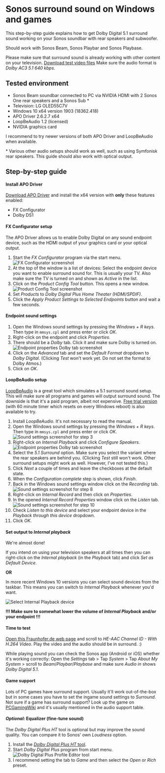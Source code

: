 # Sonos surround sound on Windows and games
This step-by-step guide explains how to get Dolby Digital 5.1 surround sound working on your Sonos soundbar with rear speakers and subwoofer.

Should work with Sonos Beam, Sonos Playbar and Sonos Playbase.

Please make sure that surround sound is already working with other content on your television. [Download test video files](https://thedigitaltheater.com/dolby-trailers/) Make sure the audio format is *Dolby AC3 5.1 640 kbps*.

## Tested environment
- Sonos Beam soundbar connected to PC via NVIDIA HDMI with 2 Sonos One rear speakers and a Sonos Sub *
- Television: LG OLED55C7V
- Windows 10 x64 version 1903 (18362.418)
- APO Driver 2.6.2.7 x64
- LoopBeAudio 1.2 (licensed)
- NVIDIA graphics card

I recommend to try newer versions of both APO Driver and LoopBeAudio when available.

\* Various other audio setups should work as well, such as using Symfonisk rear speakers. This guide should also work with optical output.

## Step-by-step guide
#### Install APO Driver
[Download APO Driver](https://waa.ai/apodriver) and install the x64 version with **only** these features enabled:
* FX Configurator
* Dolby DS1

#### FX Configurator setup
The APO Driver allows us to enable Dolby Digital on any sound endpoint device, such as the HDMI output of your graphics card or your optical output.

1. Start the *FX Configurator* program via the start menu.
![FX Configurator screenshot](fxconfig.png "FX Configurator")
2. At the top of the window is a list of devices: Select the endpoint device you want to enable surround sound for. This is usually your TV. Also make sure the TV is turned on and shown as *Active* in the list.
3. Click on the *Product Config Tool* button. This opens a new window.
![Product Config Tool screenshot](fxconfig_pct.png "Product Config Tool")
4. Set *Products* to *Dolby Digital Plus Home Theater (HDMI/SPDIF)*.
5. Click the *Apply Product Settings to Selected Endpoints* button and wait a few seconds.

#### Endpoint sound settings
1. Open the Windows sound settings by pressing the *Windows + R keys*. Then type in `mmsys.cpl` and press enter or click *OK*.
2. Right-click on the endpoint and click *Properties*.
3. There should be a *Dolby* tab. Click it and make sure Dolby is turned on.
![Endpoint properties Dolby tab screenshot](endpoint_1.png "Make sure Dolby is turned on")
4. Click on the *Advanced* tab and set the *Default Format* dropdown to *Dolby Digital*.
(Clicking *Test* won't work yet. Do not set the format to Dolby Atmos.)
5. Click on *OK*.

#### LoopBeAudio setup
[LoopBeAudio](https://nerds.de/en/loopbeaudio.html) is a great tool which simulates a 5.1 surround sound setup. This will make sure all programs and games will output surround sound. The downside is that it's a paid program, albeit not expensive. [Free trial version](https://nerds.de/en/download.html) (with 60 minute timer which resets on every Windows reboot) is also available to try.

1. Install *LoopBeAudio*. It's not necessary to read the manual.
2. Open the Windows sound settings by pressing the *Windows + R keys*. Then type in `mmsys.cpl` and press enter or click *OK*.
![Sound settings screenshot for step 3](loopbeaudio_playback.png)
3. Right-click on *Internal Playback* and click *Configure Speakers*.
![Endpoint properties Dolby tab screenshot](loopbeaudio_config.png "Make sure Dolby is turned on")
4. Select the *5.1 Surround* option. Make sure you select the variant where the rear speakers are behind you. (Clicking *Test* still won't work. Other surround setups might work as well. However, I've not tested this.) 
5. Click *Next* a couple of times and leave the checkboxes at the default state.
6. When the *Configuration complete* step is shown, click *Finish*.
7. Back in the Windows sound settings window click on the *Recording* tab.
![Sound settings screenshot for step 8](loopbeaudio_recording.png)
8. Right-click on *Internal Record* and then click on *Properties*.
9. In the opened *Internal Record Properties* window click on the *Listen* tab.
![Sound settings screenshot for step 10](loopbeaudio_listen.png)
10. Check *Listen to this device* and select your endpoint device in the *Playback through this device* dropdown.
11. Click *OK*.

#### Set output to *Internal playback*
We're almost done!

If you intend on using your television speakers at all times then you can right-click on the *Internal playback* (in the *Playback* tab) and click *Set as Default Device*.

**OR**

In more recent Windows 10 versions you can select sound devices from the taskbar. This means you can switch to *Internal Playback* whenever you'd want.

![Select Internal Playback device](win_select.png)

**!!! Make sure to somewhat lower the volume of *Internal Playback* and/or your endpoint !!!**

#### Time to test
[Open this Fraunhofer.de web page](https://www2.iis.fraunhofer.de/AAC/multichannel.html) and scroll to *HE-AAC Channel ID - With H.264 Video*. Play the video and the audio should be in surround. :)

While playing sound you can check the Sonos app (Android or iOS) whether it's working correctly: Open the *Settings* tab > Tap *System* > Tap *About My System* > scroll to *Beam*/*Playbar*/*Playbase* and make sure *Audio in* shows *Dolby Digital 5.1*.

#### Game support
Lots of PC games have surround support. Usually it'll work out-of-the-box but in some cases you have to set the ingame sound settings to *Surround*.
Not sure if a game has surround support? Look up the game on [PCGamingWiki](https://www.pcgamingwiki.com/wiki/Home) and it's usually mentioned in the audio support table.

#### *Optional:* Equalizer (fine-tune sound)
The *Dolby Digital Plus HT* tool is optional but may improve the sound quality. You can compare it to Sonos' own *Loudness* option.

1. Install the [*Dolby Digital Plus HT* tool](http://www.mediafire.com/file/axqb6b6nfthvnzx/DolbyDigitalPlusHT.msi/file).
2. Start *Dolby Digital Plus* program from start menu.
![Dolby Digital Plus Profile Editor tool](ddp_equalizer.png)
3. I recommend setting the tab to *Game* and then select the *Open* or *Rich* preset.
